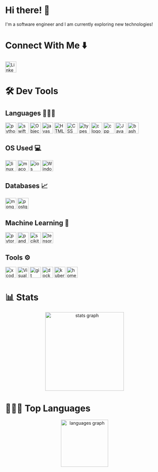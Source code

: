 <h1 align="left">Hi there! 👋</h1>

<p align="left">I'm a software engineer and I am currently exploring new technologies!</p>

###

<h1 align="left">Connect With Me ⬇️</h1>

###

<div align="left">
   <a href="https://www.linkedin.com/in/ahmed-juvale/" target="_blank">
   <img src="https://custom-icon-badges.demolab.com/badge/LinkedIn-0A66C2?logo=linkedin-white&logoColor=fff&style=for-the-badge" height="35" alt="LinkedIn logo" />
  </a>
</div>

###

<h1 align="left">🛠️ Dev Tools</h1>

###

<h2 align="left">Languages 👨🏻‍💻</h2>

<div align="left">
  <img src="https://img.shields.io/static/v1?message=Python&logo=python&label=&color=3776AB&logoColor=white&labelColor=&style=for-the-badge" height="35" alt="python logo"  />
  <img src="https://img.shields.io/static/v1?message=Swift&logo=swift&label=&color=F05138&logoColor=white&labelColor=&style=for-the-badge" height="35" alt="swift logo"  />
  <img src="https://img.shields.io/static/v1?message=Objective-C&logo=apple&label=&color=3A95E3&logoColor=white&labelColor=&style=for-the-badge" height="35" alt="Objective-C logo" />
  <img src="https://img.shields.io/static/v1?message=JavaScript&logo=javascript&label=&color=F7DF1E&logoColor=black&labelColor=&style=for-the-badge" height="35" alt="javascript logo"  />
  <img src="https://img.shields.io/static/v1?message=HTML5&logo=html5&label=&color=E34F26&logoColor=white&labelColor=&style=for-the-badge" height="35" alt="HTML logo"  />
  <img src="https://img.shields.io/static/v1?message=CSS&logo=css&label=&color=663399&logoColor=white&labelColor=&style=for-the-badge" height="35" alt="CSS logo"  />
  <img src="https://img.shields.io/static/v1?message=TypeScript&logo=typescript&label=&color=3178C6&logoColor=white&labelColor=&style=for-the-badge" height="35" alt="typescript logo"  />
  <img src="https://img.shields.io/static/v1?message=C&logo=c&label=&color=A8B9CC&logoColor=white&labelColor=&style=for-the-badge" height="35" alt="c logo"  />
  <img src="https://img.shields.io/static/v1?message=C%2B%2B&logo=cplusplus&label=&color=00599C&logoColor=white&labelColor=&style=for-the-badge" height="35" alt="cpp logo"  />
  <img src="https://img.shields.io/static/v1?message=Java&logo=openjdk&label=&color=ED8B00&logoColor=white&labelColor=&style=for-the-badge" height="35" alt="Java logo" />
  <img src="https://img.shields.io/static/v1?message=GNU%20Bash&logo=gnubash&label=&color=4EAA25&logoColor=white&labelColor=&style=for-the-badge" height="35" alt="bash logo"  />
</div>

###

<h2 align="left">OS Used 💻</h2>

<div align="left">
  <img src="https://img.shields.io/static/v1?message=Linux&logo=linux&label=&color=FCC624&logoColor=black&labelColor=&style=for-the-badge" height="35" alt="linux logo"  />
  <img src="https://img.shields.io/static/v1?message=macOS&logo=apple&label=&color=000000&logoColor=white&labelColor=&style=for-the-badge" height="35" alt="macos logo"  />
  <img src="https://img.shields.io/static/v1?message=iOS&logo=apple&label=&color=000000&logoColor=white&labelColor=&style=for-the-badge" height="35" alt="ios logo"  />
  <img src="https://custom-icon-badges.demolab.com/badge/Windows-0078D6?logo=windows11&logoColor=white&style=for-the-badge" height="35" alt="Windows logo" />
</div>

###

<h2 align="left">Databases 📈</h2>

<div align="left">
  <img src="https://img.shields.io/static/v1?message=MongoDB&logo=mongodb&label=&color=47A248&logoColor=white&labelColor=&style=for-the-badge" height="35" alt="mongodb logo"  />
  <img src="https://img.shields.io/static/v1?message=PostgreSQL&logo=postgresql&label=&color=336791&logoColor=white&labelColor=&style=for-the-badge" height="35" alt="postgresql logo"  />
</div>

###

<h2 align="left">Machine Learning 🦾</h2>

<div align="left">
  <img src="https://img.shields.io/static/v1?message=PyTorch&logo=pytorch&label=&color=EE4C2C&logoColor=white&labelColor=&style=for-the-badge" height="35" alt="pytorch logo"  />
  <img src="https://img.shields.io/static/v1?message=Pandas&logo=pandas&label=&color=150458&logoColor=white&labelColor=&style=for-the-badge" height="35" alt="pandas logo"  />
  <img src="https://img.shields.io/static/v1?message=Scikit-learn&logo=scikitlearn&label=&color=F7931E&logoColor=white&labelColor=&style=for-the-badge" height="35" alt="scikit-learn logo"  />
  <img src="https://img.shields.io/static/v1?message=TensorFlow&logo=tensorflow&label=&color=FF6F00&logoColor=white&labelColor=&style=for-the-badge" height="35" alt="tensorflow logo"  />
</div>

###

<h2 align="left">Tools ⚙️</h2>

<div align="left">
   <img src="https://img.shields.io/static/v1?message=Xcode&logo=xcode&label=&color=1575F9&logoColor=white&labelColor=&style=for-the-badge" height="35" alt="xcode logo"  />
   <img src="https://custom-icon-badges.demolab.com/badge/Visual%20Studio%20Code-0078d7.svg?logo=vsc&logoColor=white&style=for-the-badge" height="35" alt="Visual Studio Code logo" />
   <img src="https://img.shields.io/static/v1?message=Git&logo=git&label=&color=F05032&logoColor=white&labelColor=&style=for-the-badge" height="35" alt="git logo"  />
   <img src="https://img.shields.io/static/v1?message=Docker&logo=docker&label=&color=2496ED&logoColor=white&labelColor=&style=for-the-badge" height="35" alt="docker logo"  />
   <img src="https://img.shields.io/static/v1?message=Kubernetes&logo=kubernetes&label=&color=326CE5&logoColor=white&labelColor=&style=for-the-badge" height="35" alt="kubernetes logo"  />
   <img src="https://img.shields.io/static/v1?message=Homebrew&logo=homebrew&label=&color=FBB040&logoColor=white&labelColor=&style=for-the-badge" height="35" alt="homebrew logo"  />
</div>

###

<h1 align="left">📊 Stats</h1>

<div align="center">
  <img src="https://camo.githubusercontent.com/410b7a0967c7b2f8b5f26a948a88349867bc4443aa78aea751e271e42cba2144/68747470733a2f2f6769746875622d726561646d652d73746174732e76657263656c2e6170702f6170692f746f702d6c616e67733f757365726e616d653d61616a7576616c65266c6f63616c653d656e26686964655f7469746c653d66616c7365266c61796f75743d636f6d7061637426636172645f77696474683d353030266c616e67735f636f756e743d35267468656d653d6769746875625f6461726b26686964655f626f726465723d66616c7365" height="250" alt="stats graph"  />
</div>

###

<h1 align="left">👨🏻‍💻 Top Languages</h1>

<div align="center">
  <img src="https://github-readme-stats.vercel.app/api/top-langs?username=aajuvale&locale=en&hide_title=false&layout=compact&card_width=500&langs_count=5&theme=github_dark&hide_border=false" height="150" alt="languages graph"  />
</div>

###
